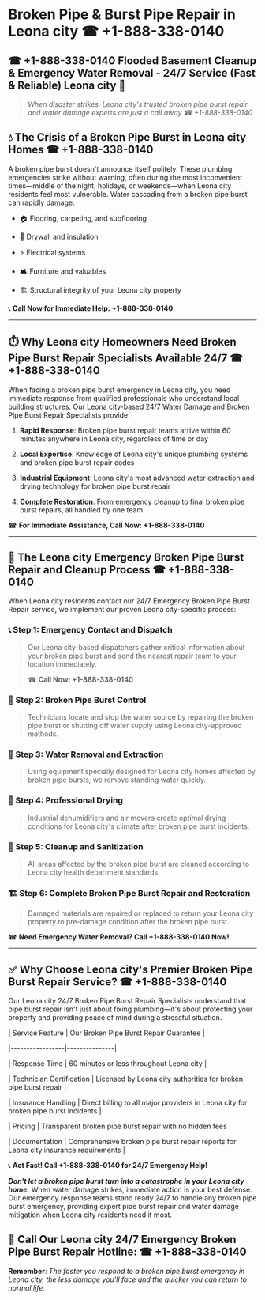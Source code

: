 # Broken Pipe & Burst Pipe Repair in Leona city ☎ +1-888-338-0140  
## ☎ +1-888-338-0140 Flooded Basement Cleanup & Emergency Water Removal - 24/7 Service (Fast & Reliable) Leona city 🚨  

> *When disaster strikes, Leona city's trusted broken pipe burst repair and water damage experts are just a call away ☎ +1-888-338-0140*  

## 💧 The Crisis of a Broken Pipe Burst in Leona city Homes ☎ +1-888-338-0140  

A broken pipe burst doesn't announce itself politely. These plumbing emergencies strike without warning, often during the most inconvenient times—middle of the night, holidays, or weekends—when Leona city residents feel most vulnerable. Water cascading from a broken pipe burst can rapidly damage:  

* 🏠 Flooring, carpeting, and subflooring  
* 🧱 Drywall and insulation  
* ⚡ Electrical systems  
* 🛋️ Furniture and valuables  
* 🏗️ Structural integrity of your Leona city property  

📞 **Call Now for Immediate Help: +1-888-338-0140**  

---  

## ⏱️ Why Leona city Homeowners Need Broken Pipe Burst Repair Specialists Available 24/7 ☎ +1-888-338-0140  

When facing a broken pipe burst emergency in Leona city, you need immediate response from qualified professionals who understand local building structures. Our Leona city-based 24/7 Water Damage and Broken Pipe Burst Repair Specialists provide:  

1. **Rapid Response**: Broken pipe burst repair teams arrive within 60 minutes anywhere in Leona city, regardless of time or day  
2. **Local Expertise**: Knowledge of Leona city's unique plumbing systems and broken pipe burst repair codes  
3. **Industrial Equipment**: Leona city's most advanced water extraction and drying technology for broken pipe burst repair  
4. **Complete Restoration**: From emergency cleanup to final broken pipe burst repairs, all handled by one team  

☎ **For Immediate Assistance, Call Now: +1-888-338-0140**  

---  

## 🔧 The Leona city Emergency Broken Pipe Burst Repair and Cleanup Process ☎ +1-888-338-0140  

When Leona city residents contact our 24/7 Emergency Broken Pipe Burst Repair service, we implement our proven Leona city-specific process:  

### 📞 Step 1: Emergency Contact and Dispatch  
> Our Leona city-based dispatchers gather critical information about your broken pipe burst and send the nearest repair team to your location immediately.  
> ☎ **Call Now: +1-888-338-0140**  

### 🚿 Step 2: Broken Pipe Burst Control  
> Technicians locate and stop the water source by repairing the broken pipe burst or shutting off water supply using Leona city-approved methods.  

### 🌊 Step 3: Water Removal and Extraction  
> Using equipment specially designed for Leona city homes affected by broken pipe bursts, we remove standing water quickly.  

### 💨 Step 4: Professional Drying  
> Industrial dehumidifiers and air movers create optimal drying conditions for Leona city's climate after broken pipe burst incidents.  

### 🧼 Step 5: Cleanup and Sanitization  
> All areas affected by the broken pipe burst are cleaned according to Leona city health department standards.  

### 🏗️ Step 6: Complete Broken Pipe Burst Repair and Restoration  
> Damaged materials are repaired or replaced to return your Leona city property to pre-damage condition after the broken pipe burst.  

☎ **Need Emergency Water Removal? Call +1-888-338-0140 Now!**  

---  

## ✅ Why Choose Leona city's Premier Broken Pipe Burst Repair Service? ☎ +1-888-338-0140  

Our Leona city 24/7 Broken Pipe Burst Repair Specialists understand that pipe burst repair isn't just about fixing plumbing—it's about protecting your property and providing peace of mind during a stressful situation.  

| Service Feature | Our Broken Pipe Burst Repair Guarantee |  
|-----------------|---------------|  
| Response Time | 60 minutes or less throughout Leona city |  
| Technician Certification | Licensed by Leona city authorities for broken pipe burst repair |  
| Insurance Handling | Direct billing to all major providers in Leona city for broken pipe burst incidents |  
| Pricing | Transparent broken pipe burst repair with no hidden fees |  
| Documentation | Comprehensive broken pipe burst repair reports for Leona city insurance requirements |  

📞 **Act Fast! Call +1-888-338-0140 for 24/7 Emergency Help!**  

***Don't let a broken pipe burst turn into a catastrophe in your Leona city home.*** When water damage strikes, immediate action is your best defense. Our emergency response teams stand ready 24/7 to handle any broken pipe burst emergency, providing expert pipe burst repair and water damage mitigation when Leona city residents need it most.  

## 📱 Call Our Leona city 24/7 Emergency Broken Pipe Burst Repair Hotline: ☎ +1-888-338-0140  

**Remember**: *The faster you respond to a broken pipe burst emergency in Leona city, the less damage you'll face and the quicker you can return to normal life.*
